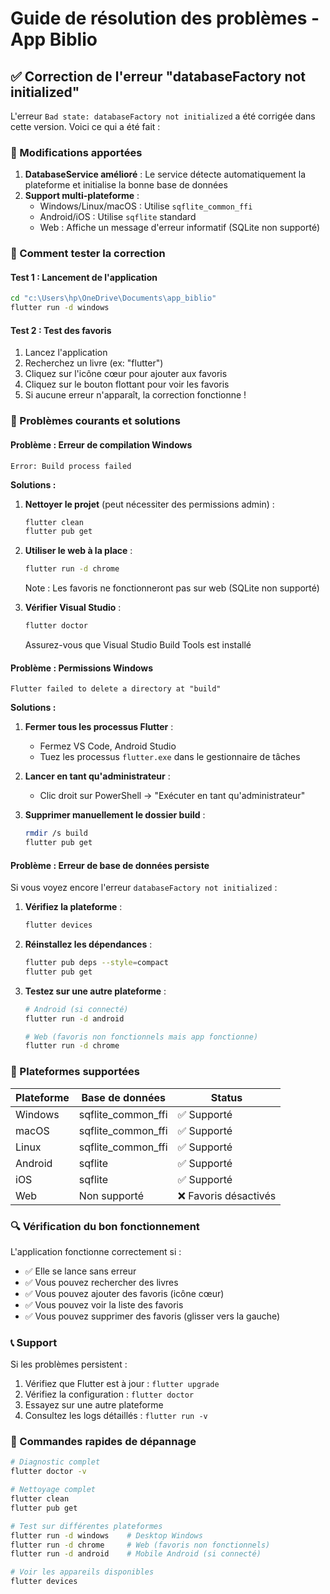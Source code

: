 # Guide de résolution des problèmes - App Biblio

## ✅ Correction de l'erreur "databaseFactory not initialized"

L'erreur `Bad state: databaseFactory not initialized` a été corrigée dans cette version. Voici ce qui a été fait :

### 🔧 Modifications apportées

1. **DatabaseService amélioré** : Le service détecte automatiquement la plateforme et initialise la bonne base de données
2. **Support multi-plateforme** : 
   - Windows/Linux/macOS : Utilise `sqflite_common_ffi`
   - Android/iOS : Utilise `sqflite` standard
   - Web : Affiche un message d'erreur informatif (SQLite non supporté)

### 🚀 Comment tester la correction

#### Test 1 : Lancement de l'application
```bash
cd "c:\Users\hp\OneDrive\Documents\app_biblio"
flutter run -d windows
```

#### Test 2 : Test des favoris
1. Lancez l'application
2. Recherchez un livre (ex: "flutter")
3. Cliquez sur l'icône cœur pour ajouter aux favoris
4. Cliquez sur le bouton flottant pour voir les favoris
5. Si aucune erreur n'apparaît, la correction fonctionne !

### 🐛 Problèmes courants et solutions

#### Problème : Erreur de compilation Windows
```
Error: Build process failed
```

**Solutions :**
1. **Nettoyer le projet** (peut nécessiter des permissions admin) :
   ```bash
   flutter clean
   flutter pub get
   ```

2. **Utiliser le web à la place** :
   ```bash
   flutter run -d chrome
   ```
   Note : Les favoris ne fonctionneront pas sur web (SQLite non supporté)

3. **Vérifier Visual Studio** :
   ```bash
   flutter doctor
   ```
   Assurez-vous que Visual Studio Build Tools est installé

#### Problème : Permissions Windows
```
Flutter failed to delete a directory at "build"
```

**Solutions :**
1. **Fermer tous les processus Flutter** :
   - Fermez VS Code, Android Studio
   - Tuez les processus `flutter.exe` dans le gestionnaire de tâches

2. **Lancer en tant qu'administrateur** :
   - Clic droit sur PowerShell → "Exécuter en tant qu'administrateur"

3. **Supprimer manuellement le dossier build** :
   ```bash
   rmdir /s build
   flutter pub get
   ```

#### Problème : Erreur de base de données persiste
Si vous voyez encore l'erreur `databaseFactory not initialized` :

1. **Vérifiez la plateforme** :
   ```bash
   flutter devices
   ```

2. **Réinstallez les dépendances** :
   ```bash
   flutter pub deps --style=compact
   flutter pub get
   ```

3. **Testez sur une autre plateforme** :
   ```bash
   # Android (si connecté)
   flutter run -d android
   
   # Web (favoris non fonctionnels mais app fonctionne)
   flutter run -d chrome
   ```

### 📱 Plateformes supportées

| Plateforme | Base de données | Status |
|------------|----------------|---------|
| Windows    | sqflite_common_ffi | ✅ Supporté |
| macOS      | sqflite_common_ffi | ✅ Supporté |
| Linux      | sqflite_common_ffi | ✅ Supporté |
| Android    | sqflite | ✅ Supporté |
| iOS        | sqflite | ✅ Supporté |
| Web        | Non supporté | ❌ Favoris désactivés |

### 🔍 Vérification du bon fonctionnement

L'application fonctionne correctement si :
- ✅ Elle se lance sans erreur
- ✅ Vous pouvez rechercher des livres
- ✅ Vous pouvez ajouter des favoris (icône cœur)
- ✅ Vous pouvez voir la liste des favoris
- ✅ Vous pouvez supprimer des favoris (glisser vers la gauche)

### 📞 Support

Si les problèmes persistent :
1. Vérifiez que Flutter est à jour : `flutter upgrade`
2. Vérifiez la configuration : `flutter doctor`
3. Essayez sur une autre plateforme
4. Consultez les logs détaillés : `flutter run -v`

### 🎯 Commandes rapides de dépannage

```bash
# Diagnostic complet
flutter doctor -v

# Nettoyage complet
flutter clean
flutter pub get

# Test sur différentes plateformes
flutter run -d windows    # Desktop Windows
flutter run -d chrome     # Web (favoris non fonctionnels)
flutter run -d android    # Mobile Android (si connecté)

# Voir les appareils disponibles
flutter devices
```
